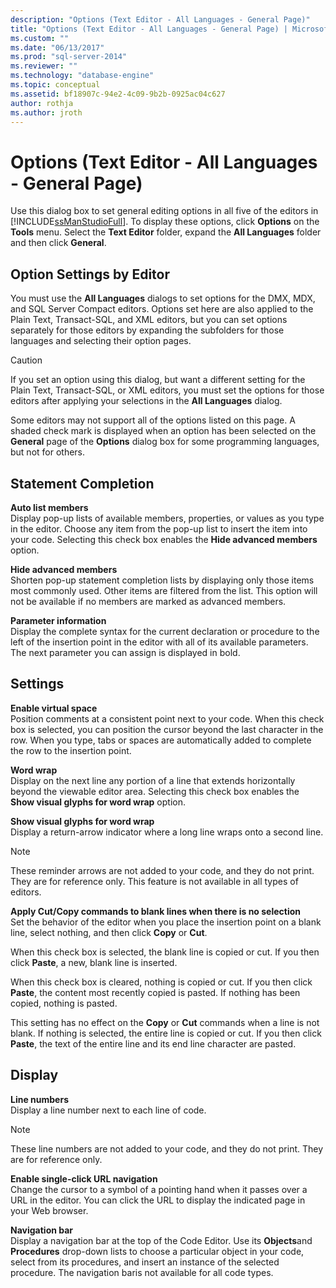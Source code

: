 ```yaml
---
description: "Options (Text Editor - All Languages - General Page)"
title: "Options (Text Editor - All Languages - General Page) | Microsoft Docs"
ms.custom: ""
ms.date: "06/13/2017"
ms.prod: "sql-server-2014"
ms.reviewer: ""
ms.technology: "database-engine"
ms.topic: conceptual
ms.assetid: bf18907c-94e2-4c09-9b2b-0925ac04c627
author: rothja
ms.author: jroth
---
```

# Options (Text Editor - All Languages - General Page)
  Use this dialog box to set general editing options in all five of the editors in [!INCLUDE[ssManStudioFull](../includes/ssmanstudiofull-md.md)]. To display these options, click **Options** on the **Tools** menu. Select the **Text Editor** folder, expand the **All Languages** folder and then click **General**.  
  
## Option Settings by Editor  
 You must use the **All Languages** dialogs to set options for the DMX, MDX, and SQL Server Compact editors. Options set here are also applied to the Plain Text, Transact-SQL, and XML editors, but you can set options separately for those editors by expanding the subfolders for those languages and selecting their option pages.  
  
> [!CAUTION]  
>  If you set an option using this dialog, but want a different setting for the Plain Text, Transact-SQL, or XML editors, you must set the options for those editors after applying your selections in the **All Languages** dialog.  
  
 Some editors may not support all of the options listed on this page. A shaded check mark is displayed when an option has been selected on the **General** page of the **Options** dialog box for some programming languages, but not for others.  
  
## Statement Completion  
 **Auto list members**  
 Display pop-up lists of available members, properties, or values as you type in the editor. Choose any item from the pop-up list to insert the item into your code. Selecting this check box enables the **Hide advanced members** option.  
  
 **Hide advanced members**  
 Shorten pop-up statement completion lists by displaying only those items most commonly used. Other items are filtered from the list. This option will not be available if no members are marked as advanced members.  
  
 **Parameter information**  
 Display the complete syntax for the current declaration or procedure to the left of the insertion point in the editor with all of its available parameters. The next parameter you can assign is displayed in bold.  
  
## Settings  
 **Enable virtual space**  
 Position comments at a consistent point next to your code. When this check box is selected, you can position the cursor beyond the last character in the row. When you type, tabs or spaces are automatically added to complete the row to the insertion point.  
  
 **Word wrap**  
 Display on the next line any portion of a line that extends horizontally beyond the viewable editor area. Selecting this check box enables the **Show visual glyphs for word wrap** option.  
  
 **Show visual glyphs for word wrap**  
 Display a return-arrow indicator where a long line wraps onto a second line.  
  
> [!NOTE]  
>  These reminder arrows are not added to your code, and they do not print. They are for reference only. This feature is not available in all types of editors.  
  
 **Apply Cut/Copy commands to blank lines when there is no selection**  
 Set the behavior of the editor when you place the insertion point on a blank line, select nothing, and then click **Copy** or **Cut**.  
  
 When this check box is selected, the blank line is copied or cut. If you then click **Paste**, a new, blank line is inserted.  
  
 When this check box is cleared, nothing is copied or cut. If you then click **Paste**, the content most recently copied is pasted. If nothing has been copied, nothing is pasted.  
  
 This setting has no effect on the **Copy** or **Cut** commands when a line is not blank. If nothing is selected, the entire line is copied or cut. If you then click **Paste**, the text of the entire line and its end line character are pasted.  
  
## Display  
 **Line numbers**  
 Display a line number next to each line of code.  
  
> [!NOTE]  
>  These line numbers are not added to your code, and they do not print. They are for reference only.  
  
 **Enable single-click URL navigation**  
 Change the cursor to a symbol of a pointing hand when it passes over a URL in the editor. You can click the URL to display the indicated page in your Web browser.  
  
 **Navigation bar**  
 Display a navigation bar at the top of the Code Editor. Use its **Objects**and **Procedures** drop-down lists to choose a particular object in your code, select from its procedures, and insert an instance of the selected procedure. The navigation baris not available for all code types.  
  
  
